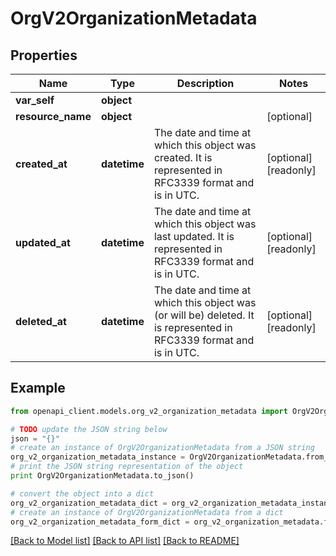 # OrgV2OrganizationMetadata


## Properties
Name | Type | Description | Notes
------------ | ------------- | ------------- | -------------
**var_self** | **object** |  | 
**resource_name** | **object** |  | [optional] 
**created_at** | **datetime** | The date and time at which this object was created. It is represented in RFC3339 format and is in UTC. | [optional] [readonly] 
**updated_at** | **datetime** | The date and time at which this object was last updated. It is represented in RFC3339 format and is in UTC. | [optional] [readonly] 
**deleted_at** | **datetime** | The date and time at which this object was (or will be) deleted. It is represented in RFC3339 format and is in UTC. | [optional] [readonly] 

## Example

```python
from openapi_client.models.org_v2_organization_metadata import OrgV2OrganizationMetadata

# TODO update the JSON string below
json = "{}"
# create an instance of OrgV2OrganizationMetadata from a JSON string
org_v2_organization_metadata_instance = OrgV2OrganizationMetadata.from_json(json)
# print the JSON string representation of the object
print OrgV2OrganizationMetadata.to_json()

# convert the object into a dict
org_v2_organization_metadata_dict = org_v2_organization_metadata_instance.to_dict()
# create an instance of OrgV2OrganizationMetadata from a dict
org_v2_organization_metadata_form_dict = org_v2_organization_metadata.from_dict(org_v2_organization_metadata_dict)
```
[[Back to Model list]](../ccloud/README.md#documentation-for-models) [[Back to API list]](../ccloud/README.md#documentation-for-api-endpoints) [[Back to README]](../ccloud/README.md)


